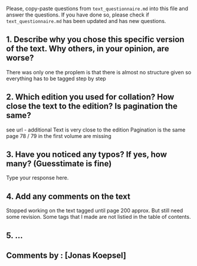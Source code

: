 

Please, copy-paste questions from `text_questionnaire.md` into this file and answer the questions.
If you have done so, please check if `text_questionnaire.md` has been updated and has new questions.

## 1. Describe why you chose this specific version of the text. Why others, in your opinion, are worse?

There was only one
the proplem is that there is almost no structure given so everything has to be tagged step by step

## 2. Which edition you used for collation? How close the text to the edition? Is pagination the same?

see url - additional 
Text is very close to the edition
Pagination is the same
page 78 / 79 in the first volume are missing

## 3. Have you noticed any typos? If yes, how many? (Guesstimate is fine)

Type your response here.

## 4. Add any comments on the text

Stopped working on the text tagged until page 200 approx. But still need some revision. Some tags that I  made are not listied in the table of contents.

## 5. ...

## Comments by : [Jonas Koepsel]
